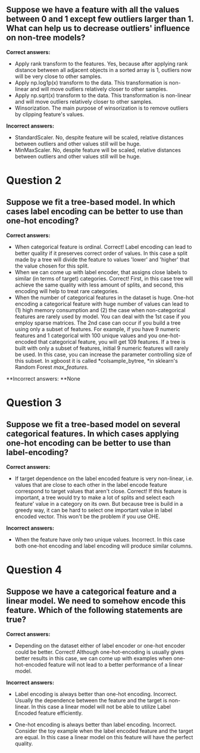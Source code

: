 Suppose we have a feature with all the values between 0 and 1 except few outliers larger than 1\. What can help us to decrease outliers' influence on non-tree models?
----------------------------------------------------------------------------------------------------------------------------------------------------------------------

**Correct answers:**

* Apply rank transform to the features. Yes, because after applying rank distance between all adjacent objects in a sorted array is 1, outliers now will be very close to other samples.
* Apply np.log1p(x) transform to the data. This transformation is non-linear and will move outliers relatively closer to other samples.
* Apply np.sqrt(x) transform to the data. This transformation is non-linear and will move outliers relatively closer to other samples.
* Winsorization. The main purpose of winsorization is to remove outliers by clipping feature's values.

**Incorrect answers:**

* StandardScaler. No, despite feature will be scaled, relative distances between outliers and other values still will be huge.
* MinMaxScaler. No, despite feature will be scaled, relative distances between outliers and other values still will be huge.

Question 2
==========

Suppose we fit a tree-based model. In which cases label encoding can be better to use than one-hot encoding?
------------------------------------------------------------------------------------------------------------

**Correct answers:**

* When categorical feature is ordinal. Correct! Label encoding can lead to better quality if it preserves correct order of values. In this case a split made by a tree will divide the feature to values 'lower' and 'higher' that the value chosen for this split.
* When we can come up with label encoder, that assigns close labels to similar (in terms of target) categories. Correct! First, in this case tree will achieve the same quality with less amount of splits, and second, this encoding will help to treat rare categories.
* When the number of categorical features in the dataset is huge. One-hot encoding a categorical feature with huge number of values can lead to (1) high memory consumption and (2) the case when non-categorical features are rarely used by model. You can deal with the 1st case if you employ sparse matrices. The 2nd case can occur if you build a tree using only a subset of features. For example, if you have 9 numeric features and 1 categorical with 100 unique values and you one-hot-encoded that categorical feature, you will get 109 features. If a tree is built with only a subset of features, initial 9 numeric features will rarely be used. In this case, you can increase the parameter controlling size of this subset. In xgboost it is called *colsample\_bytree, *in sklearn's Random Forest *max\_features.*

**Incorrect answers: **None

Question 3
==========

Suppose we fit a tree-based model on several categorical features. In which cases applying one-hot encoding can be better to use than label-encoding?
-----------------------------------------------------------------------------------------------------------------------------------------------------

**Correct answers:**

* If target dependence on the label encoded feature is very non-linear, i.e. values that are close to each other in the label encode feature correspond to target values that aren't close. Correct! If this feature is important, a tree would try to make a lot of splits and select each feature' value in a category on its own. But because tree is build in a greedy way, it can be hard to select one important value in label encoded vector. This won't be the problem if you use OHE.

**Incorrect answers:**

* When the feature have only two unique values. Incorrect. In this case both one-hot encoding and label encoding will produce similar columns.

Question 4
==========

Suppose we have a categorical feature and a linear model. We need to somehow encode this feature. Which of the following statements are true?
---------------------------------------------------------------------------------------------------------------------------------------------

**Correct answers:**

* Depending on the dataset either of label encoder or one-hot encoder could be better. Correct! Although one-hot-encoding is usually gives better results in this case, we can come up with examples when one-hot-encoded feature will not lead to a better performance of a linear model.

**Incorrect answers:**

* Label encoding is always better than one-hot encoding. Incorrect. Usually the dependence between the feature and the target is non-linear. In this case a linear model will not be able to utilize Label Encoded feature efficiently.

* One-hot encoding is always better than label encoding. Incorrect. Consider the toy example when the label encoded feature and the target are equal. In this case a linear model on this feature will have the perfect quality.